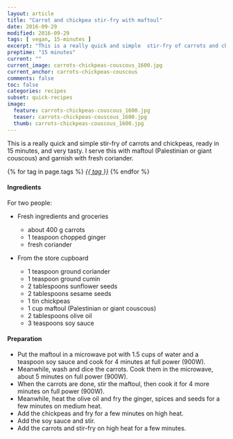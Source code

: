 ```yaml
---
layout: article
title: "Carrot and chickpea stir-fry with maftoul"
date: 2016-09-29
modified: 2016-09-29
tags: [ vegan, 15-minutes ]
excerpt: "This is a really quick and simple  stir-fry of carrots and chickpeas, ready in 15 minutes, and very tasty."
preptime: "15 minutes"
current: ""
current_image: carrots-chickpeas-couscous_1600.jpg
current_anchor: carrots-chickpeas-couscous 
comments: false
toc: false
categories: recipes
subset: quick-recipes
image:
  feature: carrots-chickpeas-couscous_1600.jpg
  teaser: carrots-chickpeas-couscous_1600.jpg
  thumb: carrots-chickpeas-couscous_1600.jpg
---
```


This is a really quick and simple stir-fry of carrots and chickpeas, ready in 15 minutes, and very tasty.  I serve this with maftoul (Palestinian or giant couscous) and garnish with fresh coriander.

{% for tag in page.tags %}&nbsp;<a class="post-tag" href="{{ site.url}}/tags/#{{ tag }}">_{{ tag }}_</a>&nbsp;{% endfor %}

#### Ingredients

For two people:

- Fresh ingredients and groceries
  - about 400 g carrots
  - 1 teaspoon chopped ginger
  - fresh coriander
	
- From the store cupboard
  - 1 teaspoon ground coriander
  - 1 teaspoon ground cumin
  - 2 tablespoons sunflower seeds
  - 2 tablespoons sesame seeds
  - 1 tin chickpeas
  - 1 cup maftoul (Palestinian or giant couscous)
  - 2 tablespoons olive oil
  - 3 teaspoons soy sauce

#### Preparation

- Put the maftoul in a microwave pot with 1.5 cups of water and a teaspoon soy sauce and cook for 4 minutes at full power (900W).
- Meanwhile, wash and dice the carrots. Cook them in the microwave, about 5 minutes on full power (900W).
- When the carrots are done, stir the maftoul, then cook it for 4 more minutes on full power (900W).
- Meanwhile, heat the olive oil and fry the ginger, spices and seeds for a few minutes on medium heat.
- Add the chickpeas and fry for a few minutes on high heat.
- Add the soy sauce and stir.
- Add the carrots and stir-fry on high heat for a few minutes.

